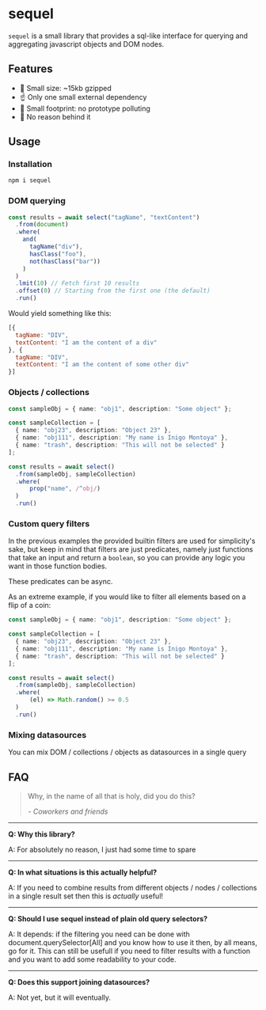 # sequel

`sequel` is a small library that provides a sql-like interface for querying and aggregating javascript objects and DOM nodes.

## Features

- 🤏 Small size: ~15kb gzipped
- ☝️ Only one small external dependency
- 👣 Small footprint: no prototype polluting
- 🤷 No reason behind it

## Usage

### Installation

```sh
npm i sequel
```

### DOM querying

```typescript
const results = await select("tagName", "textContent")
  .from(document)
  .where(
    and(
      tagName("div"),
      hasClass("foo"),
      not(hasClass("bar"))
    )
  )
  .lmit(10) // Fetch first 10 results
  .offset(0) // Starting from the first one (the default)
  .run()
```

Would yield something like this:

```javascript
[{
  tagName: "DIV",
  textContent: "I am the content of a div"
}, {
  tagName: "DIV",
  textContent: "I am the content of some other div"
}]
```

### Objects / collections

```typescript
const sampleObj = { name: "obj1", description: "Some object" };

const sampleCollection = [
  { name: "obj23", description: "Object 23" },
  { name: "obj111", description: "My name is Inigo Montoya" },
  { name: "trash", description: "This will not be selected" }
];

const results = await select()
  .from(sampleObj, sampleCollection)
  .where(
      prop("name", /^obj/)
  )
  .run()
```

### Custom query filters

In the previous examples the provided builtin filters are used for simplicity's sake, but keep in mind that filters are just predicates, namely just functions that take an input and return a `boolean`, so you can provide any logic you want in those function bodies.

These predicates can be async.

As an extreme example, if you would like to filter all elements based on a flip of a coin:

```typescript
const sampleObj = { name: "obj1", description: "Some object" };

const sampleCollection = [
  { name: "obj23", description: "Object 23" },
  { name: "obj111", description: "My name is Inigo Montoya" },
  { name: "trash", description: "This will not be selected" }
];

const results = await select()
  .from(sampleObj, sampleCollection)
  .where(
      (el) => Math.random() >= 0.5
  )
  .run()
```

### Mixing datasources

You can mix DOM / collections / objects as datasources in a single query

## FAQ

> Why, in the name of all that is holy, did you do this?
>
> *- Coworkers and friends*

---

**Q: Why this library?**

A: For absolutely no reason, I just had some time to spare

---

**Q: In what situations is this actually helpful?**

A: If you need to combine results from different objects / nodes / collections in a single result set then this is *actually* useful!

---

**Q: Should I use sequel instead of plain old query selectors?**

A: It depends: if the filtering you need can be done with document.querySelector[All] and you know how to use it then, by all means, go for it. This can still be usefull if you need to filter results with a function and you want to add some readability to your code.

---

**Q: Does this support joining datasources?**

A: Not yet, but it will eventually.
